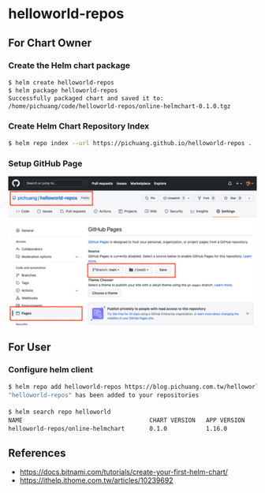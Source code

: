 # helloworld-repos

## For Chart Owner
### Create the Helm chart package
```
$ helm create helloworld-repos
$ helm package helloworld-repos
Successfully packaged chart and saved it to: /home/pichuang/code/helloworld-repos/online-helmchart-0.1.0.tgz
```

### Create Helm Chart Repository Index
```bash
$ helm repo index --url https://pichuang.github.io/helloworld-repos .
```

### Setup GitHub Page

![](/images/github-page.png)


## For User

### Configure helm client
```bash
$ helm repo add helloworld-repos https://blog.pichuang.com.tw/helloworld-repos/
"helloworld-repos" has been added to your repositories

$ helm search repo helloworld
NAME                                    CHART VERSION   APP VERSION     DESCRIPTION
helloworld-repos/online-helmchart       0.1.0           1.16.0          A Helm chart for Kubernetes
```

## References
- https://docs.bitnami.com/tutorials/create-your-first-helm-chart/
- https://ithelp.ithome.com.tw/articles/10239692
